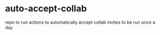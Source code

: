 # auto-accept-collab
repo to run actions to automatically accept collab invites 
to be run once a day
